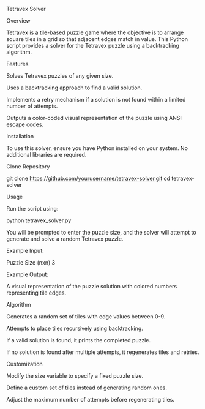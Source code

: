 Tetravex Solver

Overview

Tetravex is a tile-based puzzle game where the objective is to arrange square tiles in a grid so that adjacent edges match in value. This Python script provides a solver for the Tetravex puzzle using a backtracking algorithm.

Features

Solves Tetravex puzzles of any given size.

Uses a backtracking approach to find a valid solution.

Implements a retry mechanism if a solution is not found within a limited number of attempts.

Outputs a color-coded visual representation of the puzzle using ANSI escape codes.

Installation

To use this solver, ensure you have Python installed on your system. No additional libraries are required.

Clone Repository

git clone https://github.com/yourusername/tetravex-solver.git
cd tetravex-solver

Usage

Run the script using:

python tetravex_solver.py

You will be prompted to enter the puzzle size, and the solver will attempt to generate and solve a random Tetravex puzzle.

Example Input:

Puzzle Size (nxn)
3

Example Output:

A visual representation of the puzzle solution with colored numbers representing tile edges.

Algorithm

Generates a random set of tiles with edge values between 0-9.

Attempts to place tiles recursively using backtracking.

If a valid solution is found, it prints the completed puzzle.

If no solution is found after multiple attempts, it regenerates tiles and retries.

Customization

Modify the size variable to specify a fixed puzzle size.

Define a custom set of tiles instead of generating random ones.

Adjust the maximum number of attempts before regenerating tiles.
